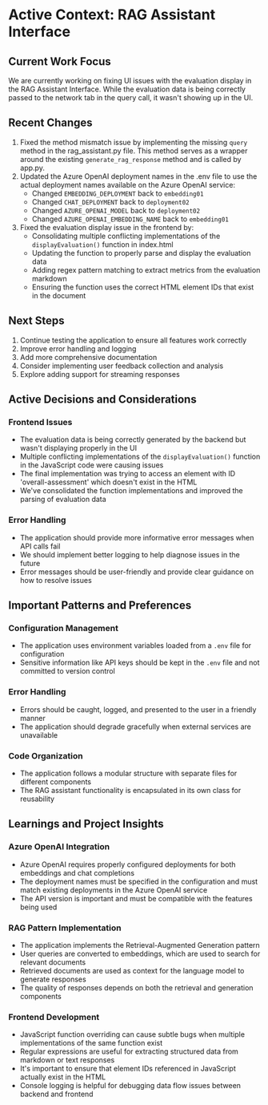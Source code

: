 # Active Context: RAG Assistant Interface

## Current Work Focus
We are currently working on fixing UI issues with the evaluation display in the RAG Assistant Interface. While the evaluation data is being correctly passed to the network tab in the query call, it wasn't showing up in the UI.

## Recent Changes
1. Fixed the method mismatch issue by implementing the missing `query` method in the rag_assistant.py file. This method serves as a wrapper around the existing `generate_rag_response` method and is called by app.py.
2. Updated the Azure OpenAI deployment names in the .env file to use the actual deployment names available on the Azure OpenAI service:
   - Changed `EMBEDDING_DEPLOYMENT` back to `embedding01`
   - Changed `CHAT_DEPLOYMENT` back to `deployment02`
   - Changed `AZURE_OPENAI_MODEL` back to `deployment02`
   - Changed `AZURE_OPENAI_EMBEDDING_NAME` back to `embedding01`
3. Fixed the evaluation display issue in the frontend by:
   - Consolidating multiple conflicting implementations of the `displayEvaluation()` function in index.html
   - Updating the function to properly parse and display the evaluation data
   - Adding regex pattern matching to extract metrics from the evaluation markdown
   - Ensuring the function uses the correct HTML element IDs that exist in the document

## Next Steps
1. Continue testing the application to ensure all features work correctly
2. Improve error handling and logging
3. Add more comprehensive documentation
4. Consider implementing user feedback collection and analysis
5. Explore adding support for streaming responses

## Active Decisions and Considerations

### Frontend Issues
- The evaluation data is being correctly generated by the backend but wasn't displaying properly in the UI
- Multiple conflicting implementations of the `displayEvaluation()` function in the JavaScript code were causing issues
- The final implementation was trying to access an element with ID 'overall-assessment' which doesn't exist in the HTML
- We've consolidated the function implementations and improved the parsing of evaluation data

### Error Handling
- The application should provide more informative error messages when API calls fail
- We should implement better logging to help diagnose issues in the future
- Error messages should be user-friendly and provide clear guidance on how to resolve issues

## Important Patterns and Preferences

### Configuration Management
- The application uses environment variables loaded from a `.env` file for configuration
- Sensitive information like API keys should be kept in the `.env` file and not committed to version control

### Error Handling
- Errors should be caught, logged, and presented to the user in a friendly manner
- The application should degrade gracefully when external services are unavailable

### Code Organization
- The application follows a modular structure with separate files for different components
- The RAG assistant functionality is encapsulated in its own class for reusability

## Learnings and Project Insights

### Azure OpenAI Integration
- Azure OpenAI requires properly configured deployments for both embeddings and chat completions
- The deployment names must be specified in the configuration and must match existing deployments in the Azure OpenAI service
- The API version is important and must be compatible with the features being used

### RAG Pattern Implementation
- The application implements the Retrieval-Augmented Generation pattern
- User queries are converted to embeddings, which are used to search for relevant documents
- Retrieved documents are used as context for the language model to generate responses
- The quality of responses depends on both the retrieval and generation components

### Frontend Development
- JavaScript function overriding can cause subtle bugs when multiple implementations of the same function exist
- Regular expressions are useful for extracting structured data from markdown or text responses
- It's important to ensure that element IDs referenced in JavaScript actually exist in the HTML
- Console logging is helpful for debugging data flow issues between backend and frontend
